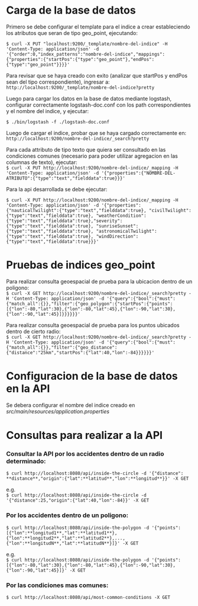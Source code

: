 # Carga de la base de datos

Primero se debe configurar el template para el indice a crear estableciendo los atributos que seran de tipo geo_point, ejecutando:
```
$ curl -X PUT "localhost:9200/_template/nombre-del-indice" -H 'Content-Type: application/json' -d '{"order":0,"index_patterns":"nombre-del-indice","mappings":{"properties":{"startPos":{"type":"geo_point"},"endPos":{"type":"geo_point"}}}}'
```

Para revisar que se haya creado con exito (analizar que startPos y endPos sean del tipo correspondiente), ingresar a:  
`http://localhost:9200/_template/nombre-del-indice?pretty`

Luego para cargar los datos en la base de datos mediante logstash, configurar correctamente logstash-doc.conf con los path correspondientes y el nombre del indice, y ejecutar:
```
$ ./bin/logstash -f ./logstash-doc.conf
```

Luego de cargar el indice, probar que se haya cargado correctamente en:  
`http://localhost:9200/nombre-del-indice/_search?pretty`


Para cada attributo de tipo texto que quiera ser consultado en las condiciones comunes (necesario para poder utilizar agregacion en las columnas de texto), ejecutar:  
`$ curl -X PUT http://localhost:9200/nombre-del-indice/_mapping -H 'Content-Type: application/json' -d '{"properties":{"NOMBRE-DEL-ATRIBUTO":{"type":"text","fielddata":true}}}'`


Para la api desarrollada se debe ejecutar:
```
$ curl -X PUT http://localhost:9200/nombre-del-indice/_mapping -H 'Content-Type: application/json' -d '{"properties":{"nauticalTwilight":{"type":"text","fielddata":true}, "civilTwilight":{"type":"text","fielddata":true}, "weatherCondition":{"type":"text","fielddata":true},"severity":{"type":"text","fielddata":true}, "sunriseSunset":{"type":"text","fielddata":true}, "astronomicalTwilight":{"type":"text","fielddata":true}, "windDirection":{"type":"text","fielddata":true}}}'
```


# Pruebas de indices geo_point

Para realizar consulta geoespacial de prueba para la ubicacion dentro de un poligono:  
`$ curl -X GET http://localhost:9200/nombre-del-indice/_search?pretty -H 'Content-Type: application/json' -d '{"query":{"bool":{"must":{"match_all":{}},"filter":{"geo_polygon":{"startPos":{"points":[{"lon":-80,"lat":30},{"lon":-80,"lat":45},{"lon":-90,"lat":30},{"lon":-90,"lat":45}]}}}}}}'`

Para realizar consulta geoespacial de prueba para los puntos ubicados dentro de cierto radio:  
`$ curl -X GET http://localhost:9200/nombre-del-indice/_search?pretty -H 'Content-Type: application/json' -d '{"query":{"bool":{"must":{"match_all":{}},"filter":{"geo_distance":{"distance":"25km","startPos":{"lat":40,"lon":-84}}}}}}'`

# Configuracion de la base de datos en la API

Se debera configurar el nombre del indice creado en _src/main/resources/application.properties_


# Consultas para realizar a la API

### Consultar la API por los accidentes dentro de un radio determinado:

```
$ curl http://localhost:8080/api/inside-the-circle -d '{"distance": **distance**,"origin":{"lat":**latitud**,"lon":**longitud**}}' -X GET
```

e.g.  
`$ curl http://localhost:8080/api/inside-the-circle -d '{"distance":25,"origin":{"lat":40,"lon":-84}}' -X GET`


### Por los accidentes dentro de un poligono:

```
$ curl http://localhost:8080/api/inside-the-polygon -d '{"points": [{"lon":**longitud1**,"lat":**latitud1**},{"lon":**longitud2**,"lat":**latitud2**},...,{"lon":**longitudN**,"lat":**latitudN**}]}' -X GET
```

e.g.  
`$ curl http://localhost:8080/api/inside-the-polygon -d '{"points": [{"lon":-80,"lat":30},{"lon":-80,"lat":45},{"lon":-90,"lat":30},{"lon":-90,"lat":45}]}' -X GET`


### Por las condiciones mas comunes:

```
$ curl http://localhost:8080/api/most-common-conditions -X GET
```
